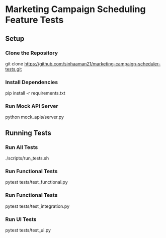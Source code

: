 # Marketing Campaign Scheduling Feature Tests

## Setup

### Clone the Repository
git clone https://github.com/sinhaaman21/marketing-campaign-scheduler-tests.git

### Install Dependencies
pip install -r requirements.txt

### Run Mock API Server
python mock_apis/server.py

## Running Tests

### Run All Tests
./scripts/run_tests.sh

### Run Functional Tests
pytest tests/test_functional.py

### Run Functional Tests
pytest tests/test_integration.py

### Run UI Tests
pytest tests/test_ui.py
